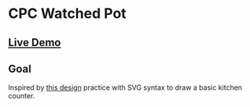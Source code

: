 # CPC Watched Pot

## [Live Demo](https://codepen.io/borntofrappe/full/YowMXm)

## Goal

Inspired by [this design](https://dribbble.com/shots/5848600-Carbs) practice with SVG syntax to draw a basic kitchen counter.
